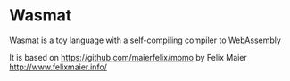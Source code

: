 # Wasmat
Wasmat is a toy language with a self-compiling compiler to WebAssembly

It is based on https://github.com/maierfelix/momo 
by Felix Maier http://www.felixmaier.info/
